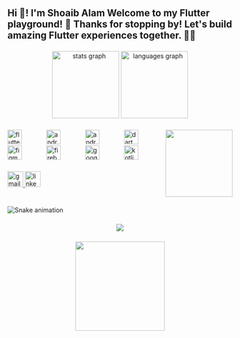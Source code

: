 <h2 align="left">Hi 👋! I'm Shoaib Alam Welcome to my Flutter playground! 🚀 Thanks for stopping by! Let's build amazing Flutter experiences together. 🚀✨</h2>

###

<div align="center">
  <img src="https://github-readme-stats.vercel.app/api?username=alam-shoaib&hide_title=false&hide_rank=false&show_icons=true&include_all_commits=true&count_private=true&disable_animations=false&theme=dracula&locale=en&hide_border=false" height="150" alt="stats graph"  />
  <img src="https://github-readme-stats.vercel.app/api/top-langs?username=alam-shoaib&locale=en&hide_title=false&layout=compact&card_width=320&langs_count=5&theme=dracula&hide_border=false" height="150" alt="languages graph"  />
</div>

###

<img align="right" height="150" src="https://user-images.githubusercontent.com/74038190/212741999-016fddbd-617a-4448-8042-0ecf907aea25.gif"  />

###

<div align="left">
  <img src="https://cdn.jsdelivr.net/gh/devicons/devicon/icons/flutter/flutter-original.svg" height="32" alt="flutter logo"  />
  <img width="47" />
  <img src="https://cdn.jsdelivr.net/gh/devicons/devicon/icons/android/android-original.svg" height="32" alt="android logo"  />
  <img width="47" />
  <img src="https://cdn.jsdelivr.net/gh/devicons/devicon/icons/androidstudio/androidstudio-original.svg" height="32" alt="androidstudio logo"  />
  <img width="47" />
  <img src="https://cdn.jsdelivr.net/gh/devicons/devicon/icons/dart/dart-original.svg" height="32" alt="dart logo"  />
  <img width="47" />
  <img src="https://cdn.jsdelivr.net/gh/devicons/devicon/icons/figma/figma-original.svg" height="32" alt="figma logo"  />
  <img width="47" />
  <img src="https://cdn.jsdelivr.net/gh/devicons/devicon/icons/firebase/firebase-plain.svg" height="32" alt="firebase logo"  />
  <img width="47" />
  <img src="https://cdn.jsdelivr.net/gh/devicons/devicon/icons/googlecloud/googlecloud-original.svg" height="32" alt="googlecloud logo"  />
  <img width="47" />
  <img src="https://cdn.jsdelivr.net/gh/devicons/devicon/icons/kotlin/kotlin-original.svg" height="32" alt="kotlin logo"  />
</div>

###

<div align="left">
  <a href="shoiab17coolalam@gmail.com" target="_blank">
    <img src="https://img.shields.io/static/v1?message=Gmail&logo=gmail&label=&color=D14836&logoColor=white&labelColor=&style=for-the-badge" height="35" alt="gmail logo"  />
  </a>
  <a href="www.linkedin.com/in/ shoaib-alam-17e" target="_blank">
    <img src="https://img.shields.io/static/v1?message=LinkedIn&logo=linkedin&label=&color=0077B5&logoColor=white&labelColor=&style=for-the-badge" height="35" alt="linkedin logo"  />
  </a>
</div>

###

<br clear="both">

<img src="https://raw.githubusercontent.com/alam-shoaib/alam-shoaib/output/snake.svg" alt="Snake animation" />

###

<div align="center">
  <img src="https://profile-counter.glitch.me/alam-shoaib/count.svg?"  />
</div>

###

<div align="center">
  <img height="200" src="https://i.imgflip.com/65efzo.gifhttps://user-images.githubusercontent.com/74038190/225813708-98b745f2-7d22-48cf-9150-083f1b00d6c9.gif"  />
</div>

###
